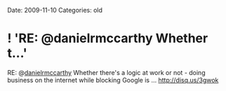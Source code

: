 Date: 2009-11-10
Categories: old

# ! 'RE: @danielrmccarthy Whether t...'

RE: @<a href="http://twitter.com/danielrmccarthy" class="aktt_username">danielrmccarthy</a> Whether there's a logic at work or not - doing business on the internet while blocking Google is … <a href="http://disq.us/3gwok" rel="nofollow">http://disq.us/3gwok</a>
